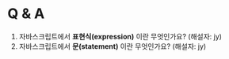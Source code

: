 # Q & A

1. 자바스크립트에서 **표현식(expression)** 이란 무엇인가요? (해설자: jy)
2. 자바스크립트에서 **문(statement)** 이란 무엇인가요? (해설자: jy)
